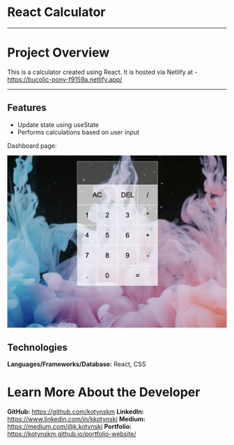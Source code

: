 # React Calculator

---

# Project Overview

This is a calculator created using React.
It is hosted via Netlify at - https://bucolic-pony-f9159a.netlify.app/

---

## Features

- Update state using useState
- Performs calculations based on user input

Dashboard page:

<div>
<img src="/src/assets/calc.png">
</div>

## Technologies

**Languages/Frameworks/Database:** React, CSS

# <a name="about"></a>Learn More About the Developer

**GitHub:** https://github.com/kotynskm
**LinkedIn:** https://www.linkedin.com/in/kkotynski
**Medium:** https://medium.com/@k.kotynski
**Portfolio:** https://kotynskm.github.io/portfolio-website/

